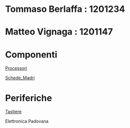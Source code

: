 # Tommaso Berlaffa : 1201234
# Matteo Vignaga : 1201147

# Componenti
[Processori](Componenti/Processori.md)

[Schede_Madri](Componenti/Schede_Madri.md)
# Periferiche
[Tastiere](Periferiche/Tastiere.md)

Elettronica Padovana